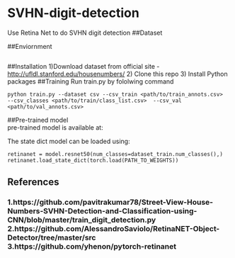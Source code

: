 # SVHN-digit-detection
Use Retina Net to do SVHN digit detection
  ##Dataset
  
  ##Enviornment
  ```
  ```
  ##Installation
   1)Download dataset from official site
    -http://ufldl.stanford.edu/housenumbers/
   2) Clone this repo
   3) Install Python packages
  ##Training
    Run train.py by fololwing command
      
    python train.py --dataset csv --csv_train <path/to/train_annots.csv>  --csv_classes <path/to/train/class_list.csv>  --csv_val <path/to/val_annots.csv>
 
    
  ##Pre-trained model  
  pre-trained model is available at:
  
  The state dict model can be loaded using:
  ```
  retinanet = model.resnet50(num_classes=dataset_train.num_classes(),)
  retinanet.load_state_dict(torch.load(PATH_TO_WEIGHTS))
  ```
  <h2>References</h2>
    
   <h3>
   1.https://github.com/pavitrakumar78/Street-View-House-Numbers-SVHN-Detection-and-Classification-using-CNN/blob/master/train_digit_detection.py
   2.https://github.com/AlessandroSaviolo/RetinaNET-Object-Detector/tree/master/src
   3.https://github.com/yhenon/pytorch-retinanet</h3>
   
